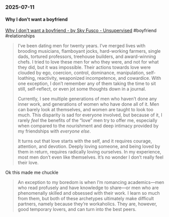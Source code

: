 ### 2025-07-11
#### Why I don't want a boyfriend
[Why I don't want a boyfriend - by Sky Fusco - Unsupervised](https://lordcowboy.substack.com/p/why-i-dont-want-a-boyfriend) #boyfriend #relationships

> I’ve been dating men for twenty years. I’ve merged lives with brooding musicians, flamboyant jocks, hard-working farmers, single dads, tortured professors, treehouse builders, and award-winning chefs. I tried to love these men for who they were, and not for what they did, but it was impossible. Their actions towards love were clouded by ego, coercion, control, dominance, manipulation, self-loathing, reactivity, weaponized incompetence, and cowardice. With one exception, I don’t remember any of them taking the time to sit still, self-reflect, or even jot some thoughts down in a journal.
> 
> Currently, I see multiple generations of men who haven’t done any inner work, and generations of women who have done all of it. Men can barely look at themselves, and women are taught to look too much. This disparity is sad for everyone involved, but because of it, I rarely _feel_ the benefits of the “love” men try to offer me, especially when compared to the nourishment and deep intimacy provided by my friendships with _everyone else_.
> 
> It turns out that love starts with the self, and it requires courage, attention, and devotion. Deeply loving someone, and being loved by them in return, requires radically loving ourselves. In my experience, most men don’t even like themselves. It’s no wonder I don’t really feel their love.

Ok this made me chuckle

> An exception to my boredom is when I’m romancing academics—men who read profusely and have knowledge to share—or men who are phenomenally skilled and obsessed with their work. I learn so much from them, but both of these archetypes ultimately make difficult partners, namely because they’re workaholics. They are, however, good temporary lovers, and can turn into the best peers.